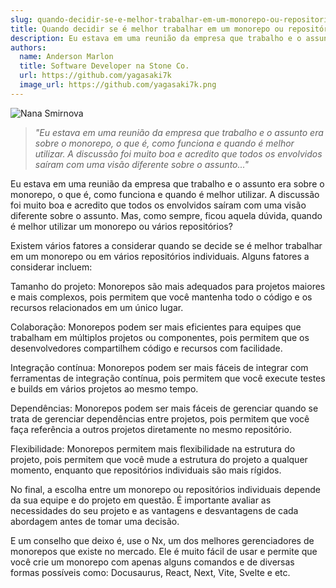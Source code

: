 ```yaml
---
slug: quando-decidir-se-e-melhor-trabalhar-em-um-monorepo-ou-repositorios-individuais
title: Quando decidir se é melhor trabalhar em um monorepo ou repositórios individuais?
description: Eu estava em uma reunião da empresa que trabalho e o assunto era sobre o monorepo, o que é, como funciona e quando é melhor utilizar. A discussão foi muito boa e acredito que todos os envolvidos saíram com uma visão diferente sobre o assunto.
authors:
  name: Anderson Marlon
  title: Software Developer na Stone Co.
  url: https://github.com/yagasaki7k
  image_url: https://github.com/yagasaki7k.png
---
```


![](https://images.unsplash.com/photo-1590247813693-5541d1c609fd?ixlib=rb-4.0.3&ixid=MnwxMjA3fDB8MHxwaG90by1wYWdlfHx8fGVufDB8fHx8&auto=format&fit=crop&w=1509&q=80 "Nana Smirnova")

> _"Eu estava em uma reunião da empresa que trabalho e o assunto era sobre o monorepo, o que é, como funciona e quando é melhor utilizar. A discussão foi muito boa e acredito que todos os envolvidos saíram com uma visão diferente sobre o assunto..."_

Eu estava em uma reunião da empresa que trabalho e o assunto era sobre o monorepo, o que é, como funciona e quando é melhor utilizar. A discussão foi muito boa e acredito que todos os envolvidos saíram com uma visão diferente sobre o assunto. Mas, como sempre, ficou aquela dúvida, quando é melhor utilizar um monorepo ou vários repositórios?

Existem vários fatores a considerar quando se decide se é melhor trabalhar em um monorepo ou em vários repositórios individuais. Alguns fatores a considerar incluem:

Tamanho do projeto: Monorepos são mais adequados para projetos maiores e mais complexos, pois permitem que você mantenha todo o código e os recursos relacionados em um único lugar.

Colaboração: Monorepos podem ser mais eficientes para equipes que trabalham em múltiplos projetos ou componentes, pois permitem que os desenvolvedores compartilhem código e recursos com facilidade.

Integração contínua: Monorepos podem ser mais fáceis de integrar com ferramentas de integração contínua, pois permitem que você execute testes e builds em vários projetos ao mesmo tempo.

Dependências: Monorepos podem ser mais fáceis de gerenciar quando se trata de gerenciar dependências entre projetos, pois permitem que você faça referência a outros projetos diretamente no mesmo repositório.

Flexibilidade: Monorepos permitem mais flexibilidade na estrutura do projeto, pois permitem que você mude a estrutura do projeto a qualquer momento, enquanto que repositórios individuais são mais rígidos.

No final, a escolha entre um monorepo ou repositórios individuais depende da sua equipe e do projeto em questão. É importante avaliar as necessidades do seu projeto e as vantagens e desvantagens de cada abordagem antes de tomar uma decisão.

E um conselho que deixo é, use o Nx, um dos melhores gerenciadores de monorepos que existe no mercado. Ele é muito fácil de usar e permite que você crie um monorepo com apenas alguns comandos e de diversas formas possíveis como: Docusaurus, React, Next, Vite, Svelte e etc.
